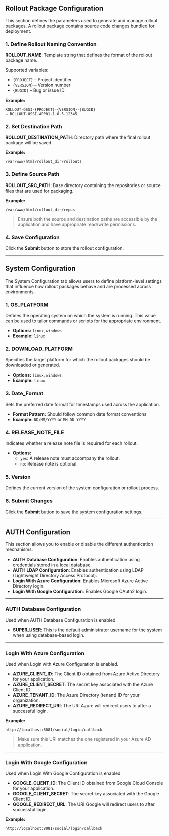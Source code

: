 ## Rollout Package Configuration

This section defines the parameters used to generate and manage rollout packages. A rollout package contains source code changes bundled for deployment.

### 1. Define Rollout Naming Convention

**ROLLOUT_NAME**: Template string that defines the format of the rollout package name.

Supported variables:
- `{PROJECT}` – Project identifier
- `{VERSION}` – Version number
- `{BUGID}` – Bug or issue ID

**Example:**

```
ROLLOUT-OSSI-{PROJECT}-{VERSION}-{BUGID} 
→ ROLLOUT-OSSI-APP01-1.0.5-12345
```

### 2. Set Destination Path

**ROLLOUT_DESTINATION_PATH**: Directory path where the final rollout package will be saved.

**Example:**

```
/var/www/html/rollout_dir/rollouts
```

### 3. Define Source Path

**ROLLOUT_SRC_PATH**: Base directory containing the repositories or source files that are used for packaging.

**Example:**

```
/var/www/html/rollout_dir/repos
```

> Ensure both the source and destination paths are accessible by the application and have appropriate read/write permissions.

### 4. Save Configuration

Click the **Submit** button to store the rollout configuration.

---

## System Configuration

The System Configuration tab allows users to define platform-level settings that influence how rollout packages behave and are processed across environments.

### 1. OS_PLATFORM

Defines the operating system on which the system is running. This value can be used to tailor commands or scripts for the appropriate environment.

- **Options:** `linux`, `windows`
- **Example:** `linux`

### 2. DOWNLOAD_PLATFORM

Specifies the target platform for which the rollout packages should be downloaded or generated.

- **Options:** `linux`, `windows`
- **Example:** `linux`

### 3. Date_Format

Sets the preferred date format for timestamps used across the application.

- **Format Pattern:** Should follow common date format conventions
- **Example:** `DD/MM/YYYY` or `MM-DD-YYYY`

### 4. RELEASE_NOTE_FILE

Indicates whether a release note file is required for each rollout.

- **Options:**
  - `yes`: A release note must accompany the rollout.
  - `no`: Release note is optional.

### 5. Version

Defines the current version of the system configuration or rollout process.

### 6. Submit Changes

Click the **Submit** button to save the system configuration settings.

---

## AUTH Configuration

This section allows you to enable or disable the different authentication mechanisms:

- **AUTH Database Configuration**: Enables authentication using credentials stored in a local database.
- **AUTH LDAP Configuration**: Enables authentication using LDAP (Lightweight Directory Access Protocol).
- **Login With Azure Configuration**: Enables Microsoft Azure Active Directory login.
- **Login With Google Configuration**: Enables Google OAuth2 login.

---

### AUTH Database Configuration

Used when AUTH Database Configuration is enabled.

- **SUPER_USER**: This is the default administrator username for the system when using database-based login.

---

### Login With Azure Configuration

Used when Login with Azure Configuration is enabled.

- **AZURE_CLIENT_ID**: The Client ID obtained from Azure Active Directory for your application.
- **AZURE_CLIENT_SECRET**: The secret key associated with the Azure Client ID.
- **AZURE_TENANT_ID**: The Azure Directory (tenant) ID for your organization.
- **AZURE_REDIRECT_URI**: The URI Azure will redirect users to after a successful login.

**Example:**

```
http://localhost:8081/social/login/callback
```

> Make sure this URI matches the one registered in your Azure AD application.

---

### Login With Google Configuration

Used when Login With Google Configuration is enabled.

- **GOOGLE_CLIENT_ID**: The Client ID obtained from Google Cloud Console for your application.
- **GOOGLE_CLIENT_SECRET**: The secret key associated with the Google Client ID.
- **GOOGLE_REDIRECT_URL**: The URI Google will redirect users to after successful login.

**Example:**

```
http://localhost:8081/social/login/callback
```